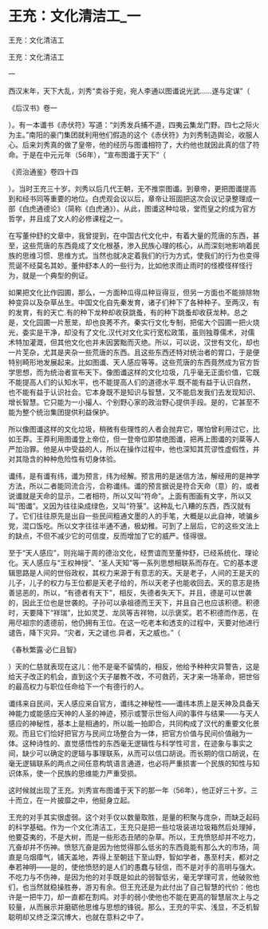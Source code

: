 # 王充：文化清洁工_一

王充：文化清洁工

王充：文化清洁工

一

西汉末年，天下大乱，刘秀“卖谷于宛，宛人李通以图谶说光武……遂与定谋”（

《后汉书》卷一

）。有一本谶书《赤伏符》写道：“刘秀发兵捕不道，四夷云集龙门野。四七之际火为主。”南阳的豪门集团就利用他们假造的这个《赤伏符》为刘秀制造舆论，收服人心。后来刘秀真的做了皇帝，他的经历与图谶相符了，大约他也就因此真的信了符命。于是在中元元年（56年），“宣布图谶于天下”（

《资治通鉴》卷四十四

）。当时王充三十岁。刘秀以后几代王朝，无不推崇图谶。到章帝，更把图谶提高到和经书同等重要的地位。白虎观会议以后，章帝让班固把这次会议记录整理成一部《白虎通德论》（简称《白虎通》）。从此，图谶这种垃圾，堂而皇之的成为官方哲学，并且成了文人的必修课程之一。

在写董仲舒的文章中，我曾提到，在中国古代文化中，有着大量的荒唐的东西，甚至，这些荒唐的东西竟成了文化根基，渗入民族心理的核心，从而深刻地影响着民族的思维习惯、思维方式。当然也就决定着我们的行为方式，使我们的行为也变得荒诞不经莫名其妙。董仲舒本人的一些行为，比如他求雨止雨时的怪模怪样怪行为，就是一个典型的例证。

如果把文化比作园圃，那么，一方面种瓜得瓜种豆得豆，但另一方面也不能排除物种变异以及杂草丛生。中国文化自先秦发育，诸子们种下了各种种子。至两汉，有的发育，有的天亡.有的种下龙种却收获跳蚤，有的种下跳蚤却收获龙种。总之是，文化园圃一片葱茏，却也良莠不齐。秦实行文化专制，把偌大个园圃一把火烧光，委实是干净，却没有了文化.汉代对文化实行宽松政策，虽则独尊儒术，对儒术特加灌溉，但其他文化也并未因罢黜而灭绝。所以，可以说，汉世有文化，却也一片芜杂，尤其是夹杂一些荒唐的东西。且这些东西还特对统治者的胃口，于是便特别畸形地发展起来。比如图谶、天人感应等等。这些荒唐的东西竟然成为官方哲学思想，而为统治者宣布天下。像图谶这样的文化垃圾，几乎毫无正面价值，它既不能提高人们的认知水平，也不能提高人们的道德水平.既不能有益于认识自然，也不能有益于认识社会。它本身既不是知识与智慧，又不能启发我们去发现知识、增长智慧。它只能为一小撮人、个别野心家的政治野心提供手段。是的，它甚至不能为整个统治集团提供利益保护。

所以像图谶这样的文化垃圾，稍微有些理性的人者会抛弃它，哪怕曾利用过它，比如王莽。王莽利用图谶登上帝位，但一登帝位即禁绝图谶，把再上图谶的刘棻等人严加治罪。他是从中受益的人，所以在操作过程中，他也深知其荒谬性虚假性，并对其隐含的种种危险性有切身体验。

谶纬，是有谶有纬，谶为预言，纬为经解。预言用的是迷信方法，解经用的是神学方法，所以二者能同流合污，合称谶纬。谶的预言据说是符合天命（意）的，或者说谶就是天命的显示，二者相符，所以又叫“符命”。上面有图画有文字，所以又叫“图谶”。又因为往往染成绿色，又叫“符箓”。这种乱七八糟的东西，西汉就有了。它们往往原先是出自一些民间粗通文墨的人的手笔，大概是以此自神，唬骗乡党，混口饭吃。所以文字往往半通不通，极幼稚。可到了上层后，它的这些文法上的缺点，不但不减少它的可信度，反而增加了它的威严。怪得很。

至于“天人感应”，则兆端于周的德治文化，经贾谊而至董仲舒，已经系统化、理论化。天人感应与“王权神授”、“圣人天知”等一系列思想相联系而存在。它的基本逻辑思路是人间的世俗政权，其权力来源于有意志的天。天是老子，人间的王是天的儿子，儿子的权力与王位都是天老子给的，所以天老子也能收回去。天的意志是扬善惩恶的，所以，“有德者有天下”，相反，失德者失天下。并且，德是可以世袭的，因此王位也是世袭的。子孙可以承祖德而王天下，并且自己也应该积德。积德时，天要降下“祥瑞”，比如灵芝、龙凤等吉祥物，以示褒奖。若不积德而作恶，在用尽祖宗的遗德前，他仍拥有王位。在这一吃老本和透支的过程中，天要对他进行谴告，降下灾异。“灾者，天之谴也.异者，天之威也。”（

《春秋繁露·必仁且智》

）天的仁慈就表现在这儿：他不是毫不留情的，相反，他给予种种灾异警告，这是给天子改正的机会，直到这个天子屡教不改，不可救药，天才来一场革命，把世俗的最高权力与职位任命给下一个有德行的人。

谶纬来自民间，天人感应来自官方，谶纬之神秘性——谶纬本质上是天神及具备天神能力或能感应天神的人圣的神迹，预示或警示世俗人间的事件与结果——与天人感应的神秘性，基本上是相通的，所以能一拍即合，共同构成了汉代的重要文化景观。而且它们恰好把官方与民间立场整合为一体，把官方价值与民间价值融为一体。这种诗性的、直觉感悟性的东西毫无逻辑性与科学性可言，在迹象与事实之间，缺少可以确定的逻辑与事理联系，从而可以信口胡说。而长期的信口胡说，在毫无逻辑联系的两点之间任意构筑语言通道，也必将严重损害一个民族的知性与知识体系，使一个民族的思维能力严重受损。

这时候就出现了王充。刘秀宣布图谶于天下的那一年（56年），他正好三十岁。三十而立，在一片披靡之中，他挺身立起。

王充的对手其实很虚弱。这个对手仅以数量取胜，是量的积聚与庞杂，而缺乏起码的科学基础。作为一个文化清洁工，王充只是把一些垃圾装进垃圾箱然后处理掉，他要芟夷的，不是大树，而是一些形态丑陋的杂草。所以，王充愤怒却并不吃力，亢奋却并不伤神。愤怒亢奋是因为他觉得那么低劣的东西竟能有那么大的市场，简直是乌烟瘴气，铺天盖地，弄得上至朝廷下至山野，智如学者，愚至村夫，都对之奉若神明——是的，使他愤怒的是人们的愚蠢与轻信，而不是对手的高明与强大。不吃力与不伤神，是因为他的对手既是如此的弱智低劣，毫无学理可言，他破败他们，也当然就稳操胜券，游刃有余。但王充还是为此付出了自己智慧的代价：他也许是一把牛刀，却一直都在割鸡。对手的弱小使他也不能在更高的智慧层次上与之较量，从而展示并磨砺他思维与思想的锋锐。那么，王充的平实、浅显，不乏机智聪明却又终乏深沉博大，也就在意料之中了。
